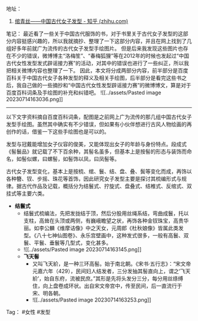 地址：
1. [绾青丝——中国古代女子发型 - 知乎 (zhihu.com)](https://zhuanlan.zhihu.com/p/50955614)

笔记：
最近看了一些关于中国古代服饰的书，对于书里关于古代女子发型的这部分内容挺感兴趣的，所以我就摘抄、整理了一下这部分内容，并且在网上找到了几组好多年前就广为流传的古代女子发型手绘图片。
但是后来我发现这些图片也存在不少的错误，微博博主“洛梅笙”、“春梅狐狸”等在2012年的时候也发起过“中国古代女性发型发式辟谣接力赛”的活动，对其中的错误也进行了一些纠正，所以我把相关微博内容也整理了一下。
因此，本文将分成两部分内容，前半部分是百度百科关于中国古代女子各种发型的释义及相关手绘图，后半部分是看完这些书之后，我自己做的一些摘抄和“中国古代女性发型辟谣接力赛”的微博博文，算是对于百度百科词条及手绘图的补充和纠错吧。
![[../assets/Pasted image 20230714163036.png]]

-----------
以下文字资料摘自百度百科词条，配图是之前网上广为流传的那几组中国古代女子发型手绘图。虽然其中确实有不少错误，但如果有小伙伴想进行古风人物绘画的再创作的话，借鉴一下这些手绘图也是可以的。

发型与冠戴能增加女子仪容的俊美，又能体现出女子的年龄与身份特点。段成式《髻鬟品》就记载了不下百余种，其髻名虽多，但基本上是按髻的形态与装饰而命名，如髻似螺，曰螺髻，如髻饰以凤，曰凤髻等。

古代女子发型变化，基本上是按梳、绾、鬟、结、盘、叠、鬓等变化而成，再饰以各种簪、钗、步摇、珠花等首饰，因此研究女子发型主要是探讨其梳编形式与规律。据古代作品及记载，概括分为结鬟式、拧旋式、盘叠式、结椎式、反绾式、双挂式等主要六类。

- **结鬟式**
	- 结鬟式梳编法，先把发拢结于顶，然后分股用丝绳系结，弯曲成鬟，托以支柱，高耸在头顶或两侧，有巍峨瞻望之状，再饰各种金钗珠宝，高贵华丽。如李公麟《维摩诘像》中之天女，元周郎《杜秋娘像》皆属此类发型。《八十七神仙图卷》、永乐宫壁画中，这种发式很多，一般有高鬟、双鬟、平鬟、垂鬟等几型式，变化甚多。
	- ![[../assets/Pasted image 20230714163145.png]]
	- **飞天髻**
		- 又叫飞天紒，是一种三环高髻。始于南北朝。《宋书·五行志》：“宋文帝元嘉六年（429），民间妇人结发者，三分发抽其髻直向上，谓之‘飞天紒’，始自东府，流被民庶。”其形是先将头发分三分，每分用丝绦缚住，向上盘卷成环状。出自宋文帝宫中，传至民间，后一直流行于宋、明各朝。
		- ![[../assets/Pasted image 20230714163253.png]]


Tag： #女性 #发型
